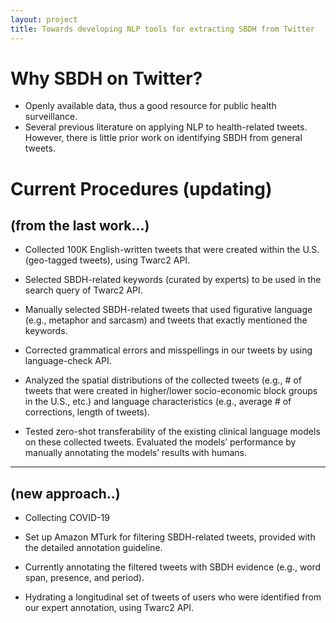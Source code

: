 ```yaml
---
layout: project
title: Towards developing NLP tools for extracting SBDH from Twitter 
---
```



# Why SBDH on Twitter? 

- Openly available data, thus a good resource for public health surveillance. 
- Several previous literature on applying NLP to health-related tweets. However, there is little prior work on identifying SBDH from general tweets. 


# Current Procedures (updating)

## (from the last work...)
- Collected 100K English-written tweets that were created within the U.S. (geo-tagged tweets), using Twarc2 API. 

- Selected SBDH-related keywords (curated by experts) to be used in the search query of Twarc2 API. 

- Manually selected SBDH-related tweets that used figurative language (e.g., metaphor and sarcasm) and tweets that exactly mentioned the keywords. 

- Corrected grammatical errors and misspellings in our tweets by using language-check API. 

- Analyzed the spatial distributions of the collected tweets (e.g., # of tweets that were created in higher/lower socio-economic block groups in the U.S., etc.) and language characteristics (e.g., average # of corrections, length of tweets).

- Tested zero-shot transferability of the existing clinical language models on these collected tweets.
Evaluated the models’ performance by manually annotating the models’ results with humans. 

----------

## (new approach..)
- Collecting COVID-19

- Set up Amazon MTurk for filtering SBDH-related tweets, provided with the detailed annotation guideline.

- Currently annotating the filtered tweets with SBDH evidence (e.g., word span, presence, and period). 

- Hydrating a longitudinal set of tweets of users who were identified from our expert annotation, using Twarc2 API.

